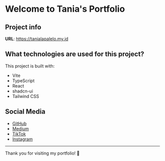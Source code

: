 # Welcome to Tania's Portfolio

## Project info

**URL**: https://tanialapalelo.my.id

## What technologies are used for this project?

This project is built with:

- Vite
- TypeScript
- React
- shadcn-ui
- Tailwind CSS

## Social Media

- [GitHub](https://github.com/tanialapalelo)
- [Medium](https://medium.com/@tanialapalelo)
- [TikTok](https://www.tiktok.com/@tanialapalelo)
- [Instagram](https://www.instagram.com/t.x.z.y)

---

Thank you for visiting my portfolio! 🚀